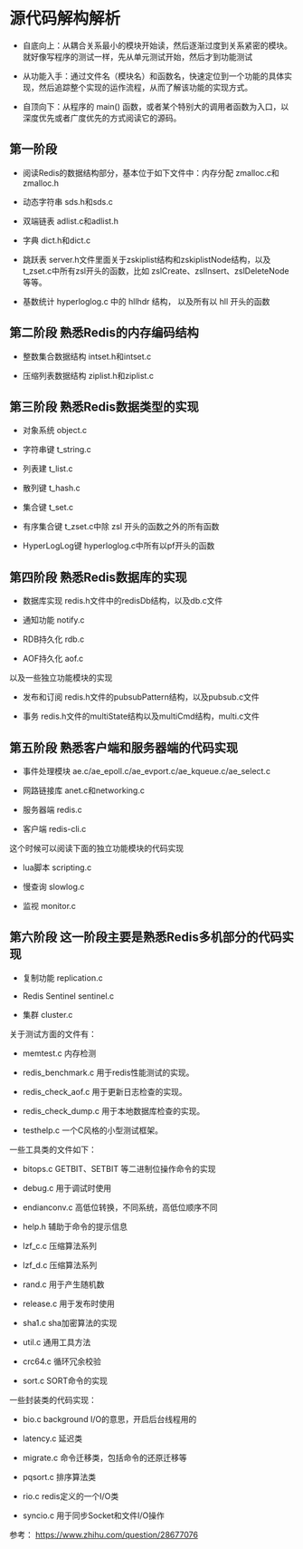 # 源代码解构解析

- 自底向上：从耦合关系最小的模块开始读，然后逐渐过度到关系紧密的模块。就好像写程序的测试一样，先从单元测试开始，然后才到功能测试

- 从功能入手：通过文件名（模块名）和函数名，快速定位到一个功能的具体实现，然后追踪整个实现的运作流程，从而了解该功能的实现方式。

- 自顶向下：从程序的 main() 函数，或者某个特别大的调用者函数为入口，以深度优先或者广度优先的方式阅读它的源码。

## 第一阶段

- 阅读Redis的数据结构部分，基本位于如下文件中：内存分配 zmalloc.c和zmalloc.h

- 动态字符串 sds.h和sds.c

- 双端链表 adlist.c和adlist.h

- 字典 dict.h和dict.c

- 跳跃表 server.h文件里面关于zskiplist结构和zskiplistNode结构，以及t_zset.c中所有zsl开头的函数，比如 zslCreate、zslInsert、zslDeleteNode等等。

- 基数统计 hyperloglog.c 中的 hllhdr 结构， 以及所有以 hll 开头的函数
 
## 第二阶段 熟悉Redis的内存编码结构

- 整数集合数据结构 intset.h和intset.c

- 压缩列表数据结构 ziplist.h和ziplist.c

## 第三阶段 熟悉Redis数据类型的实现

- 对象系统 object.c

- 字符串键 t_string.c

- 列表建 t_list.c

- 散列键 t_hash.c

- 集合键 t_set.c

- 有序集合键 t_zset.c中除 zsl 开头的函数之外的所有函数

- HyperLogLog键 hyperloglog.c中所有以pf开头的函数

## 第四阶段 熟悉Redis数据库的实现

- 数据库实现 redis.h文件中的redisDb结构，以及db.c文件

- 通知功能 notify.c

- RDB持久化 rdb.c

- AOF持久化 aof.c

以及一些独立功能模块的实现

- 发布和订阅 redis.h文件的pubsubPattern结构，以及pubsub.c文件

- 事务 redis.h文件的multiState结构以及multiCmd结构，multi.c文件

## 第五阶段 熟悉客户端和服务器端的代码实现

- 事件处理模块 ae.c/ae_epoll.c/ae_evport.c/ae_kqueue.c/ae_select.c

- 网路链接库 anet.c和networking.c

- 服务器端 redis.c

- 客户端 redis-cli.c

这个时候可以阅读下面的独立功能模块的代码实现

- lua脚本 scripting.c

- 慢查询 slowlog.c

- 监视 monitor.c

## 第六阶段 这一阶段主要是熟悉Redis多机部分的代码实现

- 复制功能 replication.c

- Redis Sentinel sentinel.c

- 集群 cluster.c

关于测试方面的文件有：

- memtest.c 内存检测

- redis_benchmark.c 用于redis性能测试的实现。

- redis_check_aof.c 用于更新日志检查的实现。

- redis_check_dump.c 用于本地数据库检查的实现。

- testhelp.c 一个C风格的小型测试框架。

一些工具类的文件如下：

- bitops.c GETBIT、SETBIT 等二进制位操作命令的实现

- debug.c 用于调试时使用

- endianconv.c 高低位转换，不同系统，高低位顺序不同

- help.h 辅助于命令的提示信息

- lzf_c.c 压缩算法系列

- lzf_d.c 压缩算法系列

- rand.c 用于产生随机数

- release.c 用于发布时使用

- sha1.c sha加密算法的实现

- util.c 通用工具方法

- crc64.c 循环冗余校验

- sort.c SORT命令的实现

一些封装类的代码实现：

- bio.c background I/O的意思，开启后台线程用的

- latency.c 延迟类

- migrate.c 命令迁移类，包括命令的还原迁移等

- pqsort.c 排序算法类

- rio.c redis定义的一个I/O类

- syncio.c 用于同步Socket和文件I/O操作

参考：
<https://www.zhihu.com/question/28677076>

